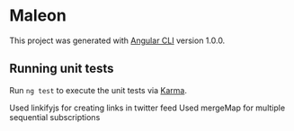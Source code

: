 # Maleon

This project was generated with [Angular CLI](https://github.com/angular/angular-cli) version 1.0.0.

## Running unit tests

Run `ng test` to execute the unit tests via [Karma](https://karma-runner.github.io).

Used linkifyjs for creating links in twitter feed
Used mergeMap for multiple sequential subscriptions
